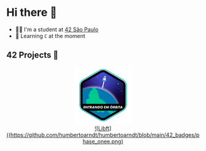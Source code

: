 # Hi there 👋
* 👨‍🎓 I'm a student at [42 São Paulo](https://www.42sp.org.br)
* 🔰 Learning `C` at the moment

## 42 Projects 🚀

<div align="center">

![Phase One](https://github.com/humbertoarndt/humbertoarndt/blob/main/42_badges/phase_onee.png)  
[![Libft]((https://github.com/humbertoarndt/humbertoarndt/blob/main/42_badges/phase_onee.png)](https://github.com/humbertoarndt/libft)

</div>
